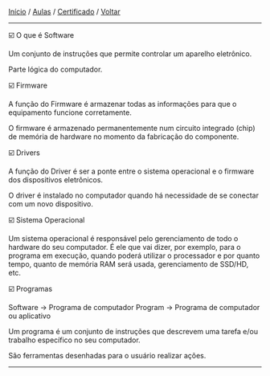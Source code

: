 [Início](https://github.com/Thalyalm/rocketseat-trilha-conectar) /
[Aulas](https://github.com/Thalyalm/rocketseat-trilha-conectar/tree/main/aulas) /
[Certificado](https://github.com/Thalyalm/rocketseat-trilha-conectar/tree/main/certificado/certificado-trilha-conectar.pdf) /
[Voltar](https://github.com/Thalyalm/rocketseat-trilha-conectar/tree/main/aulas/computador-software-e-hardware)

---

:ballot_box_with_check: O que é Software

Um conjunto de instruções que permite controlar um aparelho eletrônico.

Parte lógica do computador.

:ballot_box_with_check: Firmware

A função do Firmware é armazenar todas as informações para que o equipamento funcione corretamente.

O firmware é armazenado permanentemente num circuito integrado (chip) de memória de hardware no momento da fabricação do componente.

:ballot_box_with_check: Drivers

A função do Driver é ser a ponte entre o sistema operacional e o firmware dos dispositivos eletrônicos.

O driver é instalado no computador quando há necessidade de se conectar com um novo dispositivo.

:ballot_box_with_check: Sistema Operacional

Um sistema operacional é responsável pelo gerenciamento de todo o hardware do seu computador. É ele que vai dizer, por exemplo, para o programa em execução, quando poderá utilizar o processador e por quanto tempo, quanto de memória RAM será usada, gerenciamento de SSD/HD, etc.
    
:ballot_box_with_check: Programas

Software -> Programa de computador
Program -> Programa de computador ou aplicativo

Um programa é um conjunto de instruções que descrevem uma tarefa e/ou trabalho específico no seu computador.

São ferramentas desenhadas para o usuário realizar ações.


---